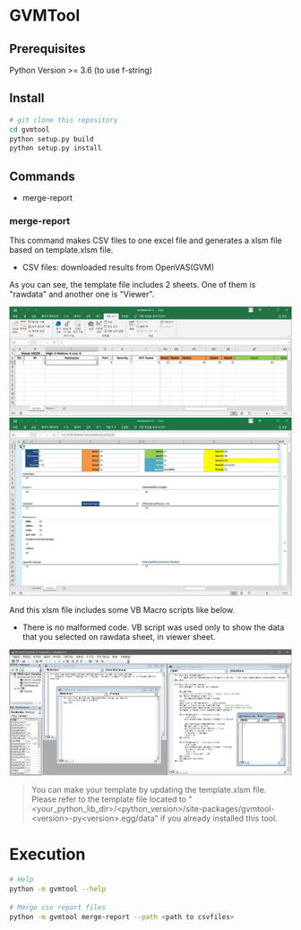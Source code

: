 # GVMTool

## Prerequisites
Python Version >= 3.6 (to use f-string)

## Install

```bash
# git clone this repository
cd gvmtool
python setup.py build
python setup.py install
```

## Commands
* merge-report
### merge-report
This command makes CSV files to one excel file and generates a xlsm file based on template.xlsm file.

- CSV files: downloaded results from OpenVAS(GVM)

As you can see, the template file includes 2 sheets. One of them is "rawdata"
and another one is "Viewer".

![rawdata sheet](./screenshot/template-rawdata.jpg "rawdata sheet")
![viewer sheet](./screenshot/template-viewer.jpg "Viewer sheet")

And this xlsm file includes some VB Macro scripts like below.

* There is no malformed code. VB script was used only to show the data that you selected on rawdata sheet, in viewer sheet.

![VB](./screenshot/VB-script.jpg "VB Script that is included in the file")

> You can make your template by updating the template.xlsm file.
> Please refer to the template file located to "\<your_python_lib_dir\>/\<python_version\>/site-packages/gvmtool-\<version\>-py\<version\>.egg/data" if you already installed this tool.

# Execution
```bash
# Help
python -m gvmtool --help

# Merge csv report files
python -m gvmtool merge-report --path <path to csvfiles>
```
